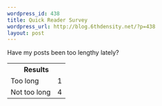 ```yaml
--- 
wordpress_id: 438
title: Quick Reader Survey
wordpress_url: http://blog.6thdensity.net/?p=438
layout: post
---
```

<p>Have my posts been too lengthy lately?</p><p><table width=30% align=center><th colspan=2 align=center>Results</th><tr><td>Too long</td><td>1</td></tr><tr><td>Not too long</td><td>4</td></tr></table></p>
